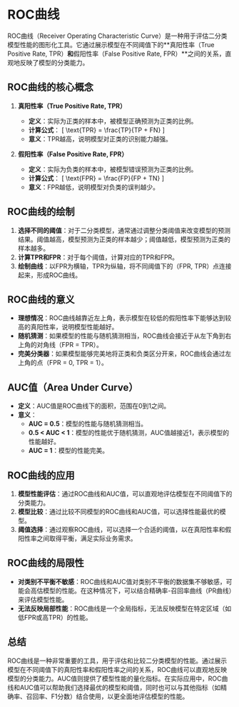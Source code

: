 # ROC曲线

ROC曲线（Receiver Operating Characteristic Curve）是一种用于评估二分类模型性能的图形化工具。它通过展示模型在不同阈值下的**真阳性率（True Positive Rate, TPR）**和**假阳性率（False Positive Rate, FPR）**之间的关系，直观地反映了模型的分类能力。

## **ROC曲线的核心概念**

1. **真阳性率（True Positive Rate, TPR）**
   - **定义**：实际为正类的样本中，被模型正确预测为正类的比例。
   - **计算公式**：
     \[
     \text{TPR} = \frac{TP}{TP + FN}
     \]
   - **意义**：TPR越高，说明模型对正类的识别能力越强。

2. **假阳性率（False Positive Rate, FPR）**
   - **定义**：实际为负类的样本中，被模型错误预测为正类的比例。
   - **计算公式**：
     \[
     \text{FPR} = \frac{FP}{FP + TN}
     \]
   - **意义**：FPR越低，说明模型对负类的误判越少。

## **ROC曲线的绘制**

1. **选择不同的阈值**：对于二分类模型，通常通过调整分类阈值来改变模型的预测结果。阈值越高，模型预测为正类的样本越少；阈值越低，模型预测为正类的样本越多。
2. **计算TPR和FPR**：对于每个阈值，计算对应的TPR和FPR。
3. **绘制曲线**：以FPR为横轴，TPR为纵轴，将不同阈值下的（FPR, TPR）点连接起来，形成ROC曲线。

## **ROC曲线的意义**

- **理想情况**：ROC曲线越靠近左上角，表示模型在较低的假阳性率下能够达到较高的真阳性率，说明模型性能越好。
- **随机猜测**：如果模型的性能与随机猜测相当，ROC曲线会接近于从左下角到右上角的对角线（FPR = TPR）。
- **完美分类器**：如果模型能够完美地将正类和负类区分开来，ROC曲线会通过左上角的点（FPR = 0, TPR = 1）。

## **AUC值（Area Under Curve）**

- **定义**：AUC值是ROC曲线下的面积，范围在0到1之间。
- **意义**：
  - **AUC = 0.5**：模型的性能与随机猜测相当。
  - **0.5 < AUC < 1**：模型的性能优于随机猜测，AUC值越接近1，表示模型的性能越好。
  - **AUC = 1**：模型的性能完美。

## **ROC曲线的应用**

1. **模型性能评估**：通过ROC曲线和AUC值，可以直观地评估模型在不同阈值下的分类能力。
2. **模型比较**：通过比较不同模型的ROC曲线和AUC值，可以选择性能最优的模型。
3. **阈值选择**：通过观察ROC曲线，可以选择一个合适的阈值，以在真阳性率和假阳性率之间取得平衡，满足实际业务需求。

## **ROC曲线的局限性**

- **对类别不平衡不敏感**：ROC曲线和AUC值对类别不平衡的数据集不够敏感，可能会高估模型的性能。在这种情况下，可以结合精确率-召回率曲线（PR曲线）来评估模型性能。
- **无法反映局部性能**：ROC曲线是一个全局指标，无法反映模型在特定区域（如低FPR或高TPR）的性能。

## **总结**

ROC曲线是一种非常重要的工具，用于评估和比较二分类模型的性能。通过展示模型在不同阈值下的真阳性率和假阳性率之间的关系，ROC曲线可以直观地反映模型的分类能力。AUC值则提供了模型性能的量化指标。在实际应用中，ROC曲线和AUC值可以帮助我们选择最优的模型和阈值，同时也可以与其他指标（如精确率、召回率、F1分数）结合使用，以更全面地评估模型的性能。
